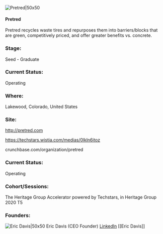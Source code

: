 

![Pretred|50x50](https://apimg.techstars.com/connect/images/image_files/5f3ecc8734a60d0abe000355/original/Presentation1.png)

#### Pretred
Pretred recycles waste tires and repurposes them into barriers/blocks that are green, competitively priced, and offer greater benefits vs. concrete.

### Stage: 
Seed - Graduate 

### Current Status: 
Operating

### Where:
Lakewood, Colorado, United States

### Site:
http://pretred.com

https://techstars.wistia.com/medias/0lkln6itoz

crunchbase.com/organization/pretred

### Current Status: 
Operating

### Cohort/Sessions: 
The Heritage Group Accelerator powered by Techstars, in Heritage Group 2020 T5

### Founders: 

![Eric Davis|50x50](https://apimg.techstars.com/connect/images/image_files/5f459af5a36c1110cc000002/original/Eric_Head_Shot.jpg) Eric Davis (CEO Founder) [LinkedIn](https://linkedin.com/in/eric-davis-296a471) [[Eric Davis]]


